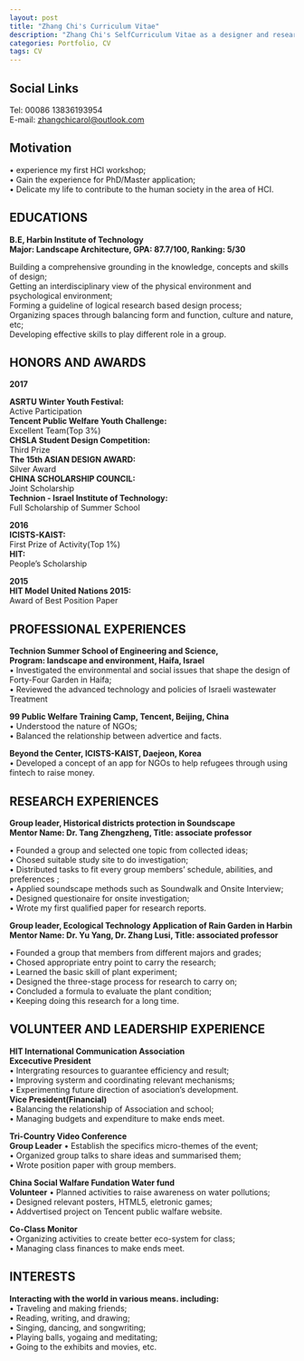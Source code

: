 ```yaml
---
layout: post
title: "Zhang Chi's Curriculum Vitae"
description: "Zhang Chi's SelfCurriculum Vitae as a designer and researcher"
categories: Portfolio, CV
tags: CV
---
```



## Social Links


Tel: 00086 13836193954  
E-mail: zhangchicarol@outlook.com  

  

## Motivation

• experience my first HCI workshop;   
• Gain the experience for PhD/Master application;  
• Delicate my life to contribute to the human society in the area of HCI.  

  
  

## EDUCATIONS
    

**B.E, Harbin Institute of Technology**  
**Major: Landscape Architecture, GPA: 87.7/100, Ranking: 5/30**  

Building a comprehensive grounding in the knowledge, concepts and skills of design;  
Getting an interdisciplinary view of the physical environment and psychological environment;  
Forming a guideline of logical research based design process;  
Organizing spaces through balancing form and function, culture and nature, etc;  
Developing effective skills to play different role in a group.  
  
  
## HONORS AND AWARDS

**2017**  

**ASRTU Winter Youth Festival:**  
Active Participation  
**Tencent Public Welfare Youth Challenge:**  
Excellent Team(Top 3%)  
**CHSLA Student Design Competition:**  
Third Prize  
**The 15th ASIAN DESIGN AWARD:**  
Silver Award  
**CHINA SCHOLARSHIP COUNCIL:**  
Joint Scholarship  
**Technion - Israel Institute of Technology:**  
Full Scholarship of Summer School  

**2016**  
**ICISTS-KAIST:**  
First Prize of Activity(Top 1%)  
**HIT:**  
People’s Scholarship  


**2015**  
**HIT Model United Nations 2015:**  
Award of Best Position Paper  

  
  

## PROFESSIONAL EXPERIENCES

**Technion Summer School of Engineering and Science,**  
**Program: landscape and environment, Haifa, Israel**  
• Investigated the environmental and social issues that shape the design of Forty-Four Garden in Haifa;  
• Reviewed the advanced technology and policies of Israeli wastewater Treatment  



**99 Public Welfare Training Camp, Tencent, Beijing, China**  
• Understood the nature of NGOs;  
• Balanced the relationship between advertice and facts.  



**Beyond the Center, ICISTS-KAIST, Daejeon, Korea**  
• Developed a concept of an app for NGOs to help refugees through using fintech to raise money.   

  
  
## RESEARCH EXPERIENCES


**Group leader, Historical districts protection in Soundscape**  
**Mentor Name: Dr. Tang Zhengzheng, Title: associate professor**  

• Founded a group and selected one topic from collected ideas;  
• Chosed suitable study site to do investigation;  
• Distributed tasks to fit every group members’ schedule, abilities, and preferences ;  
• Applied soundscape methods such as Soundwalk and Onsite Interview;  
• Designed questionaire for onsite investigation;  
• Wrote my first qualified paper for research reports.  

  
**Group leader, Ecological Technology Application of Rain Garden in Harbin**   
**Mentor Name: Dr. Yu Yang, Dr. Zhang Lusi, Title: associated professor**  

• Founded a group that members from different majors and grades;   
• Chosed appropriate entry point to carry the research;  
• Learned the basic skill of plant experiment;   
• Designed the three-stage process for research to carry on;  
• Concluded a formula to evaluate the plant condition;   
• Keeping doing this research for a long time.  
  
  

## VOLUNTEER AND LEADERSHIP EXPERIENCE


**HIT International Communication Association**  
**Excecutive President**                     
• Intergrating resources to guarantee efficiency and result;  
• Improving systerm and coordinating relevant mechanisms;  
• Experimenting future direction of asociation’s  development.  
**Vice President(Financial)**  
• Balancing the relationship of Association and school;  
• Managing budgets and expenditure to make ends meet.  

**Tri-Country Video Conference**                             
**Group Leader** 
• Establish the specifics micro-themes of the event;  
• Organized group talks to share ideas and summarised them;  
• Wrote position paper with group members.  


**China Social Walfare Fundation Water fund**                              
**Volunteer** 
• Planned activities to raise awareness on water pollutions;  
• Designed relevant posters, HTML5, eletronic games;  
• Addvertised project on Tencent public walfare website.  


**Co-Class Monitor**                              
• Organizing activities to create better eco-system for class;   
• Managing class finances to make ends meet.  

  
  
## INTERESTS


**Interacting with the world in various means. including:**  
• Traveling and making friends;  
• Reading, writing, and drawing;  
• Singing, dancing, and songwriting;  
• Playing balls, yogaing and meditating;  
• Going to the exhibits and movies, etc.

